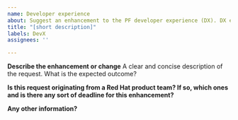 ```yaml
---
name: Developer experience
about: Suggest an enhancement to the PF developer experience (DX). DX enhancements improve experience for those building UIs with PF, but have little to know end user impact.
title: "[short description]"
labels: DevX
assignees: ''

---
```

**Describe the enhancement or change**
A clear and concise description of the request. What is the expected outcome?

**Is this request originating from a Red Hat product team? If so, which ones and is there any sort of deadline for this enhancement?**

**Any other information?**
